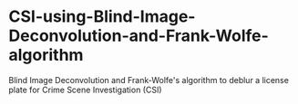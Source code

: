# CSI-using-Blind-Image-Deconvolution-and-Frank-Wolfe-algorithm
Blind Image Deconvolution and Frank-Wolfe's algorithm to deblur a license plate for Crime Scene Investigation (CSI)
